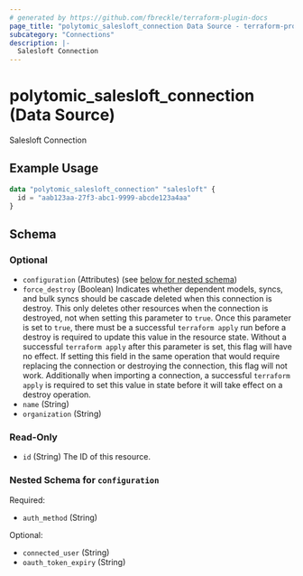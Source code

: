 ```yaml
---
# generated by https://github.com/fbreckle/terraform-plugin-docs
page_title: "polytomic_salesloft_connection Data Source - terraform-provider-polytomic"
subcategory: "Connections"
description: |-
  Salesloft Connection
---
```


# polytomic_salesloft_connection (Data Source)

Salesloft Connection

## Example Usage

```terraform
data "polytomic_salesloft_connection" "salesloft" {
  id = "aab123aa-27f3-abc1-9999-abcde123a4aa"
}
```

<!-- schema generated by tfplugindocs -->
## Schema

### Optional

- `configuration` (Attributes) (see [below for nested schema](#nestedatt--configuration))
- `force_destroy` (Boolean) Indicates whether dependent models, syncs, and bulk syncs should be cascade deleted when this connection is destroy. This only deletes other resources when the connection is destroyed, not when setting this parameter to `true`. Once this parameter is set to `true`, there must be a successful `terraform apply` run before a destroy is required to update this value in the resource state. Without a successful `terraform apply` after this parameter is set, this flag will have no effect. If setting this field in the same operation that would require replacing the connection or destroying the connection, this flag will not work. Additionally when importing a connection, a successful `terraform apply` is required to set this value in state before it will take effect on a destroy operation.
- `name` (String)
- `organization` (String)

### Read-Only

- `id` (String) The ID of this resource.

<a id="nestedatt--configuration"></a>
### Nested Schema for `configuration`

Required:

- `auth_method` (String)

Optional:

- `connected_user` (String)
- `oauth_token_expiry` (String)


